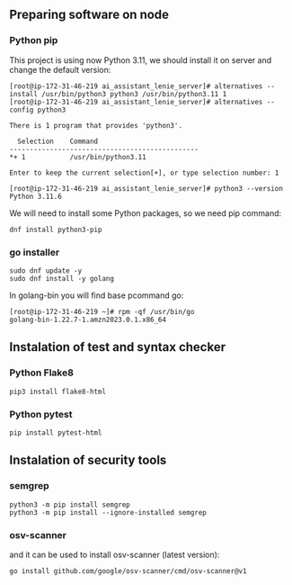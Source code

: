 

## Preparing software on node

### Python pip

This project is using now Python 3.11, we should install it on server and change the default version:

```text
[root@ip-172-31-46-219 ai_assistant_lenie_server]# alternatives --install /usr/bin/python3 python3 /usr/bin/python3.11 1
[root@ip-172-31-46-219 ai_assistant_lenie_server]# alternatives --config python3

There is 1 program that provides 'python3'.

  Selection    Command
-----------------------------------------------
*+ 1           /usr/bin/python3.11

Enter to keep the current selection[+], or type selection number: 1

[root@ip-172-31-46-219 ai_assistant_lenie_server]# python3 --version
Python 3.11.6

```

We will need to install some Python packages, so we need pip command:
```shell
dnf install python3-pip
```

### go installer

```shell
sudo dnf update -y
sudo dnf install -y golang
```

In golang-bin you will find base pcommand go:

```text
[root@ip-172-31-46-219 ~]# rpm -qf /usr/bin/go
golang-bin-1.22.7-1.amzn2023.0.1.x86_64
```


## Instalation of test and syntax checker

### Python Flake8

```shell
pip3 install flake8-html
```

### Python pytest

```shell
pip install pytest-html
```

## Instalation of security tools

### semgrep

```shell
python3 -m pip install semgrep
python3 -m pip install --ignore-installed semgrep
```

### osv-scanner

and it can be used to install osv-scanner (latest version):

```bash
go install github.com/google/osv-scanner/cmd/osv-scanner@v1
```


